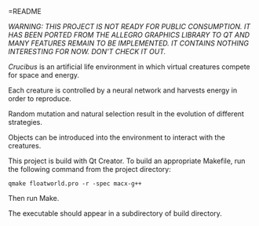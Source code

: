=README

*WARNING: THIS PROJECT IS NOT READY FOR PUBLIC CONSUMPTION. IT HAS BEEN PORTED FROM THE ALLEGRO GRAPHICS LIBRARY TO QT AND MANY FEATURES REMAIN TO BE IMPLEMENTED. IT CONTAINS NOTHING INTERESTING FOR NOW. DON'T CHECK IT OUT.*

*Crucibus* is an artificial life environment in which virtual creatures compete for space and energy.

Each creature is controlled by a neural network and harvests energy in order to reproduce.

Random mutation and natural selection result in the evolution of different strategies.

Objects can be introduced into the environment to interact with the creatures.

This project is build with Qt Creator. To build an appropriate Makefile, run the following command from the project directory:

    qmake floatworld.pro -r -spec macx-g++

Then run Make.

The executable should appear in a subdirectory of build directory.

